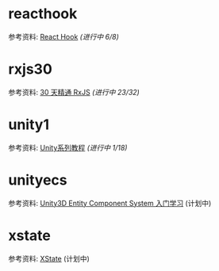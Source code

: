 # reacthook

参考资料: [React Hook](https://react.docschina.org/docs/hooks-overview.html) _(进行中 6/8)_

# rxjs30

参考资料: [30 天精通 RxJS](https://blog.jerry-hong.com/series/rxjs/) _(进行中 23/32)_

# unity1

参考资料: [Unity系列教程](https://www.yuque.com/henjihenguanjian/technicalarticles/dsoxgs) _(进行中 1/18)_

# unityecs

参考资料: [Unity3D Entity Component System 入门学习](https://blog.csdn.net/u012632851/category_7034956.html) (计划中)

# xstate

参考资料: [XState](https://blog.jerry-hong.com/posts/xstate-introduction/) (计划中)
